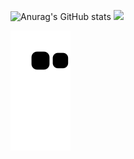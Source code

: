 <!--
**jockaplay/jockaplay** is a ✨ _special_ ✨ repository because its `README.md` (this file) appears on your GitHub profile.

Here are some ideas to get you started:

- 🔭 I’m currently working on ...
- 🌱 I’m currently learning ...
- 👯 I’m looking to collaborate on ...
- 🤔 I’m looking for help with ...
- 💬 Ask me about ...
- 📫 How to reach me: ...
- 😄 Pronouns: ...
- ⚡ Fun fact: ...
-->
![Anurag's GitHub stats](https://github-readme-stats.vercel.app/api?username=jockaplay&show_icons=true&theme=dark&hide_border=true)
<img height="195em" src="https://github-readme-stats.vercel.app/api/top-langs/?username=jockaplay&layout=compact&langs_count=7&theme=dark&hide_border=true"/>

![Snake animation](https://github.com/rafaballerini/rafaballerini/blob/output/github-contribution-grid-snake.svg)
